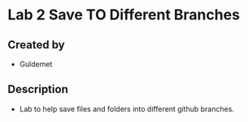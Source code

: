 # Lab 2 Save TO Different Branches
## Created by
- Guldemet

## Description
- Lab to help save files and folders into different github branches.